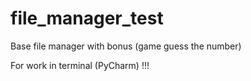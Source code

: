 # file_manager_test
Base file manager with bonus (game guess the number)

For work in terminal (PyCharm) !!!